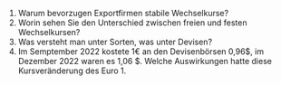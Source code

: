 
1. Warum bevorzugen Exportfirmen stabile Wechselkurse?
2. Worin sehen Sie den Unterschied zwischen freien und festen Wechselkursen?
3. Was versteht man unter Sorten, was unter Devisen?
4. Im Semptember 2022 kostete 1€ an den Devisenbörsen 0,96$, im Dezember 2022 waren es 1,06 $. Welche Auswirkungen hatte diese Kursveränderung des Euro
	1. 